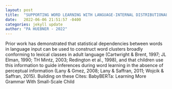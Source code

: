 ```yaml
---
layout: post
title:  "SUPPORTING WORD LEARNING WITH LANGUAGE-INTERNAL DISTRIBUTIONAL STATISTICS: A PLACE FOR THE RECURRENT NEURAL NETWORK "
date:   2022-06-06 21:51:57 -0400
categories: jekyll update
author: "PA HUEBNER - 2022"
---
```

Prior work has demonstrated that statistical dependencies between words in language input can be used to construct word clusters broadly conforming to lexical classes in adult language (Cartwright & Brent, 1997; JL Elman, 1990; TH Mintz, 2003; Redington et al., 1998), and that children use this information to guide inferences during word learning in the absence of perceptual information (Lany & Gmez, 2008; Lany & Saffran, 2011; Wojcik & Saffran, 2015). Building on these 
Cites: BabyBERTa: Learning More Grammar With Small-Scale Child